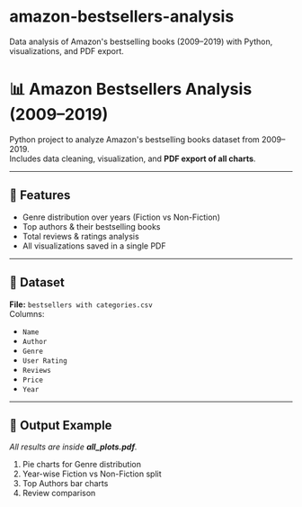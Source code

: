 # amazon-bestsellers-analysis
Data analysis of Amazon's bestselling books (2009–2019) with Python, visualizations, and PDF export.
# 📊 Amazon Bestsellers Analysis (2009–2019)

Python project to analyze Amazon's bestselling books dataset from 2009–2019.  
Includes data cleaning, visualization, and **PDF export of all charts**.

---

## 🚀 Features
- Genre distribution over years (Fiction vs Non-Fiction)
- Top authors & their bestselling books
- Total reviews & ratings analysis
- All visualizations saved in a single PDF

---

## 📂 Dataset
**File:** `bestsellers with categories.csv`  
Columns:
- `Name`
- `Author`
- `Genre`
- `User Rating`
- `Reviews`
- `Price`
- `Year`

---

## 📸 Output Example
_All results are inside **all_plots.pdf**._

1. Pie charts for Genre distribution
2. Year-wise Fiction vs Non-Fiction split
3. Top Authors bar charts
4. Review comparison



